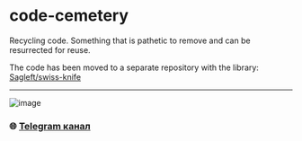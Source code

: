 # code-cemetery

Recycling code. Something that is pathetic to remove and can be resurrected for reuse.

The code has been moved to a separate repository with the library: [Sagleft/swiss-knife](https://github.com/Sagleft/swiss-knife)

---

![image](https://github.com/Sagleft/Sagleft/raw/master/image.png)

### :globe_with_meridians: [Telegram канал](https://t.me/+VIvd8j6xvm9iMzhi)
